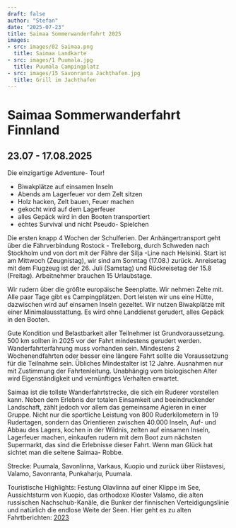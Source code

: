 ```yaml
---
draft: false
author: "Stefan"
date: "2025-07-23"
title: Saimaa Sommerwanderfahrt 2025
images:
- src: images/02 Saimaa.png
  title: Saimaa Landkarte
- src: images/1 Puumala.jpg
  title: Puumala Campingplatz
- src: images/15 Savonranta Jachthafen.jpg
  title: Grill im Jachthafen
---
```


# Saimaa Sommerwanderfahrt Finnland
## 23.07 - 17.08.2025
Die einzigartige Adventure- Tour!
- Biwakplätze auf einsamen Inseln
- Abends am Lagerfeuer vor dem Zelt sitzen
- Holz hacken, Zelt bauen, Feuer machen
- gekocht wird auf dem Lagerfeuer
- alles Gepäck wird in den Booten transportiert
- echtes Survival und nicht Pseudo- Spielchen
  
Die ersten knapp 4 Wochen der Schulferien.
Der Anhängertransport geht über die Fährverbindung Rostock - Trelleborg, durch Schweden nach Stockholm und von dort mit der Fähre der Silja -Line nach Helsinki.
Start ist am Mittwoch (Zeugnistag), wir sind am Sonntag (17.08.) zurück. Anreisetag mit dem Flugzeug ist der 26. Juli (Samstag) und Rückreisetag der 15.8 (Freitag). Arbeitnehmer brauchen 15 Urlaubstage.

Wir rudern über die größte europäische Seenplatte. Wir nehmen Zelte mit. Alle paar Tage gibt es  Campingplätzen. Dort  leisten wir uns eine Hütte, dazwischen wird auf einsamen Inseln gezeltet. Wir nutzen Biwakplätze mit einer Minimalausstattung.
Es wird ohne Landdienst gerudert, alles Gepäck in den Booten.

Gute Kondition und Belastbarkeit aller Teilnehmer ist Grundvoraussetzung. 500 km sollten in 2025 vor der Fahrt mindestens gerudert werden. Wanderfahrterfahrung muss vorhanden sein. Mindestens 2 Wochenendfahrten oder besser eine längere Fahrt sollte die Voraussetzung für die Teilnahme sein.
Übliches Mindestalter ist 12 Jahre. Ausnahmen nur mit Zustimmung der Fahrtenleitung.
Unabhängig vom biologischen Alter wird Eigenständigkeit und vernünftiges Verhalten erwartet.

Saimaa ist die tollste Wanderfahrtstrecke, die sich ein Ruderer vorstellen kann. Neben dem Erlebnis der totalen Einsamkeit und beeindruckender Landschaft, zählt jedoch vor allem das gemeinsame Agieren in einer Gruppe. Nicht nur die sportliche Leistung von 800 Ruderkilometern in 19 Rudertagen, sondern das Orientieren zwischen 40.000 Inseln, Auf- und Abbau des Lagers, kochen in der Wildnis, zelten auf einsamen Inseln, Lagerfeuer machen, einkaufen rudern mit dem Boot zum nächsten Supermarkt, das sind die Erlebnisse dieser Fahrt.
Wenn man Glück hat sichtet man die seltene Saimaa- Robbe.

Strecke: Puumala, Savonlinna, Varkaus, Kuopio und zurück über Riistavesi, Valamo, Savonranta, Punkaharju, Puumala.

Touristische Highlights: Festung Olavlinna auf einer Klippe im See, Aussichtsturm von Kuopio, das orthodoxe Kloster Valamo, die alten russischen Nachschub-Kanäle, die Bunker der finnischen Verteidigungslinie und natürlich die endlose Weite der Seen.
Hier geht es zu alten Fahrtberichten: [2023](../../berichte/2023/finnland_saimaa_2023.md)
